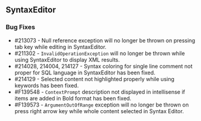 ## SyntaxEditor

### Bug Fixes

* \#213073 - Null reference exception will no longer be thrown on pressing tab key while editing in SyntaxEditor.
* \#211302 - `InvalidOperationException` will no longer be thrown while using SyntaxEditor to display XML results.
* \#214028, 214004, 214127 - Syntax coloring for single line comment not proper for SQL language in SyntaxEditor has been fixed.
* \#214129 - Selected content not highlighted properly while using keywords has been fixed.
* \#F139548 - `ContextPrompt` description not displayed in intellisense if items are added in Bold format has been fixed.
* \#F139573 - `ArgumentOutOfRange` exception will no longer be thrown on press right arrow key while whole content selected in Syntax Editor.